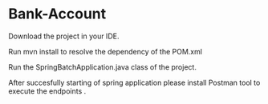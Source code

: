 # Bank-Account

Download the project in your IDE.

Run mvn install to resolve the dependency of the POM.xml

Run the SpringBatchApplication.java class of the project.

After succesfully starting of spring application please install Postman tool to execute the endpoints .
